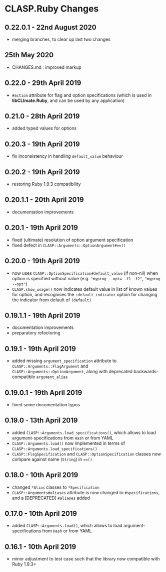 # **CLASP.Ruby** Changes

## 0.22.0.1 - 22nd August 2020

* merging branches, to clear up last two changes


## 25th May 2020

* CHANGES.md : improved markup


## 0.22.0 - 29th April 2019

* ``#action`` attribute for flag and option specifications (which is used in **libCLImate.Ruby**, and can be used by any application)


## 0.21.0 - 28th April 2019

* added typed values for options


## 0.20.3 - 19th April 2019

* fix inconsistency in handling `default_value` behaviour


## 0.20.2 - 19th April 2019

* restoring Ruby 1.9.3 compatibility


## 0.20.1.1 - 20th April 2019

* documentation improvements


## 0.20.1 - 19th April 2019

* fixed (ultimate) resolution of option argument specification
* fixed defect in `CLASP::Arguments::OptionArgument#==()`


## 0.20.0 - 19th April 2019

* now uses `CLASP::OptionSpecification#default_value` (if non-nil) when option is specified without value (e.g. `"myprog --opt= -f1 -f2"`, `"myprog --opt"`)
* `CLASP.show_usage()` now indicates default value in list of known values for option, and recognises the `:default_indicator` option for changing the indicator from default of `(default)`


## 0.19.1.1 - 19th April 2019

* documentation improvements
* preparatory refactoring


## 0.19.1 - 19th April 2019

* added missing `argument_specification` attribute to `CLASP::Arguments::FlagArgument` and `CLASP::Arguments::OptionArgument`, along with deprecated backwards-compatible `argument_alias`


## 0.19.0.1 - 19th April 2019

* fixed some documentation typos


## 0.19.0 - 13th April 2019

* added `CLASP::Arguments.load_specifications()`, which allows to load argument-specifications from `Hash` or from YAML
* `CLASP::Arguments.load()` now implemented in terms of `CLASP::Arguments.load_specifications()`
* `CLASP::FlagSpecification` and `CLASP::OptionSpecification` classes now compare against name (`String`) in `==()`


## 0.18.0 - 10th April 2019

* changed `*Alias` classes to `*Specification`
* `CLASP::Arguments#aliases` attribute is now changed to `#specifications`, and a [DEPRECATED] `#aliases` added


## 0.17.0 - 10th April 2019

* added `CLASP::Arguments.load()`, which allows to load argument-specifications from `Hash` or from YAML


## 0.16.1 - 10th April 2019

* minor adjustment to test case such that the library now compatible with Ruby 1.9.3+


<!-- ########################### end of file ########################### -->

